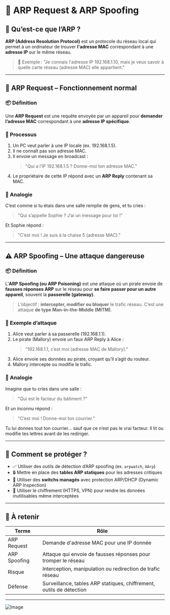 # 🔎 ARP Request & ARP Spoofing

## 📘 Qu’est-ce que l’ARP ?

**ARP (Address Resolution Protocol)** est un protocole du réseau local qui permet à un ordinateur de trouver **l'adresse MAC** correspondant à une **adresse IP** sur le même réseau.

> 🧠 Exemple : "Je connais l'adresse IP 192.168.1.10, mais je veux savoir à quelle carte réseau (adresse MAC) elle appartient."

---

## 📨 ARP Request – Fonctionnement normal

### 📦 Définition

Une **ARP Request** est une requête envoyée par un appareil pour **demander l’adresse MAC** correspondant à une **adresse IP spécifique**.

### 🔁 Processus

1. Un PC veut parler à une IP locale (ex. 192.168.1.5).
2. Il ne connaît pas son adresse MAC.
3. Il envoie un message en broadcast :
   > "Qui a l’IP 192.168.1.5 ? Donne-moi ton adresse MAC."
4. Le propriétaire de cette IP répond avec un **ARP Reply** contenant sa MAC.

### 🧠 Analogie

C’est comme si tu étais dans une salle remplie de gens, et tu cries :
> "Qui s’appelle Sophie ? J’ai un message pour toi !"

Et Sophie répond :
> "C’est moi ! Je suis à la chaise 5 (adresse MAC)."

---

## ⚠️ ARP Spoofing – Une attaque dangereuse

### 📦 Définition

L’**ARP Spoofing (ou ARP Poisoning)** est une attaque où un pirate envoie de **fausses réponses ARP** sur le réseau pour **se faire passer pour un autre appareil**, souvent la **passerelle (gateway)**.

> L’objectif : **intercepter, modifier ou bloquer** le trafic réseau. C’est une attaque **de type Man-in-the-Middle (MITM)**.

### 🎯 Exemple d’attaque

1. Alice veut parler à sa passerelle (192.168.1.1).
2. Le pirate (Mallory) envoie un faux ARP Reply à Alice :
   > "192.168.1.1, c’est moi (adresse MAC de Mallory)."
3. Alice envoie ses données au pirate, croyant qu’il s’agit du routeur.
4. Mallory intercepte ou modifie le trafic.

### 🧠 Analogie

Imagine que tu cries dans une salle :
> "Qui est le facteur du bâtiment ?"

Et un inconnu répond :
> "C’est moi ! Donne-moi ton courrier."

Tu lui donnes tout ton courrier… sauf que ce n’est pas le vrai facteur. Il lit ou modifie tes lettres avant de les rediriger.

---

## 🔐 Comment se protéger ?

- ✅ Utiliser des outils de détection d’ARP spoofing (ex. `arpwatch`, `XArp`)
- 🔒 Mettre en place des **tables ARP statiques** pour les adresses critiques
- 🧱 Utiliser des **switchs managés** avec protection ARP/DHCP (Dynamic ARP Inspection)
- 🔐 Utiliser le chiffrement (HTTPS, VPN) pour rendre les données inutilisables même interceptées

---

## 🧠 À retenir

| Terme         | Rôle                                                      |
|---------------|-----------------------------------------------------------|
| ARP Request   | Demande d'adresse MAC pour une IP donnée                  |
| ARP Spoofing  | Attaque qui envoie de fausses réponses pour tromper le réseau |
| Risque        | Interception, manipulation ou redirection de trafic réseau |
| Défense       | Surveillance, tables ARP statiques, chiffrement, outils de détection |

---


![Image](https://github.com/user-attachments/assets/ed899047-8ee8-4f73-bfa2-fbc9e8b587c1)
